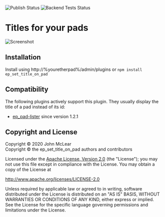 ![Publish Status](https://github.com/ether/ep_set_title_on_pad/workflows/Node.js%20Package/badge.svg) ![Backend Tests Status](https://github.com/ether/ep_set_title_on_pad/workflows/Backend%20tests/badge.svg)

# Titles for your pads

![Screenshot](https://user-images.githubusercontent.com/220864/100353775-f25b8600-2fe6-11eb-84cc-0ab13fe04bf6.PNG)

## Installation
Install using http://%youretherpad%/admin/plugins or ``npm install ep_set_title_on_pad``

## Compatibility

The following plugins actively support this plugin. They usually display the title of a pad instead of its id:
* [ep_pad-lister](https://github.com/ktt-ol/ep_pad-lister) since version 1.2.1

## Copyright and License

Copyright © 2020 John McLear\
Copyright © the ep\_set\_title\_on\_pad authors and contributors

Licensed under the [Apache License, Version 2.0](LICENSE) (the "License"); you
may not use this file except in compliance with the License. You may obtain a
copy of the License at

http://www.apache.org/licenses/LICENSE-2.0

Unless required by applicable law or agreed to in writing, software distributed
under the License is distributed on an "AS IS" BASIS, WITHOUT WARRANTIES OR
CONDITIONS OF ANY KIND, either express or implied. See the License for the
specific language governing permissions and limitations under the License.
